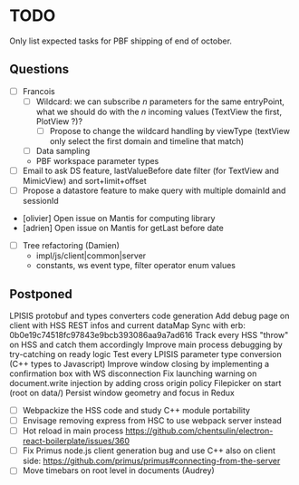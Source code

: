 # TODO

Only list expected tasks for PBF shipping of end of october.

## Questions

* [ ] Francois
  * [ ] Wildcard: we can subscribe *n* parameters for the same entryPoint, what we should do with the *n* incoming values (TextView the first, PlotView ?)?
    - [ ] Propose to change the wildcard handling by viewType (textView only select the first domain and timeline that match)
  * [ ] Data sampling
  * PBF workspace parameter types
* [ ] Email to ask DS feature, lastValueBefore date filter (for TextView and MimicView) and sort+limit+offset
* [ ] Propose a datastore feature to make query with multiple domainId and sessionId
* [olivier] Open issue on Mantis for computing library
* [adrien] Open issue on Mantis for getLast before date

* [ ] Tree refactoring (Damien)
  - impl/js/client|common|server
  - constants, ws event type, filter operator enum values

## Postponed

LPISIS protobuf and types converters code generation
Add debug page on client with HSS REST infos and current dataMap
Sync with erb: 0b0e19c74518fc97843e9bcb393086aa9a7ad616
Track every HSS "throw" on HSS and catch them accordingly
Improve main process debugging by try-catching on ready logic
Test every LPISIS parameter type conversion (C++ types to Javascript)
Improve window closing by implementing a confirmation box with WS disconnection
Fix launching warning on document.write injection by adding cross origin policy
Filepicker on start (root on data/)
Persist window geometry and focus in Redux

* [ ] Webpackize the HSS code and study C++ module portability
* [ ] Envisage removing express from HSC to use webpack server instead
* [ ] Hot reload in main process https://github.com/chentsulin/electron-react-boilerplate/issues/360
* [ ] Fix Primus node.js client generation bug and use C++ also on client side: https://github.com/primus/primus#connecting-from-the-server
* [ ] Move timebars on root level in documents (Audrey)